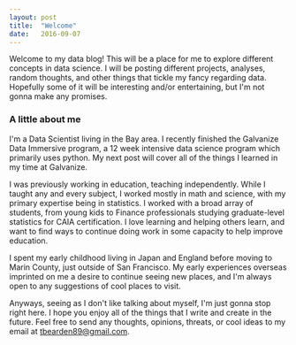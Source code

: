 ```yaml
---
layout: post
title:  "Welcome"
date:   2016-09-07
---
```

Welcome to my data blog! This will be a place for me to explore different concepts in data science. I will be posting different projects, analyses, random thoughts, and other things that tickle my fancy regarding data. Hopefully some of it will be interesting and/or entertaining, but I'm not gonna make any promises.

### A little about me
I'm a Data Scientist living in the Bay area. I recently finished the Galvanize Data Immersive program, a 12 week intensive data science program which primarily uses python. My next post will cover all of the things I learned in my time at Galvanize.

I was previously working in education, teaching independently. While I taught any and every subject, I worked mostly in math and science, with my primary expertise being in statistics. I worked with a broad array of students, from young kids to Finance professionals studying graduate-level statistics for CAIA certification. I love learning and helping others learn, and want to find ways to continue doing work in some capacity to help improve education.

I spent my early childhood living in Japan and England before moving to Marin County, just outside of San Francisco. My early experiences overseas imprinted on me a desire to continue seeing new places, and I'm always open to any suggestions of cool places to visit.

Anyways, seeing as I don't like talking about myself, I'm just gonna stop right here. I hope you enjoy all of the things that I write and create in the future. Feel free to send any thoughts, opinions, threats, or cool ideas to my email at tbearden89@gmail.com.
